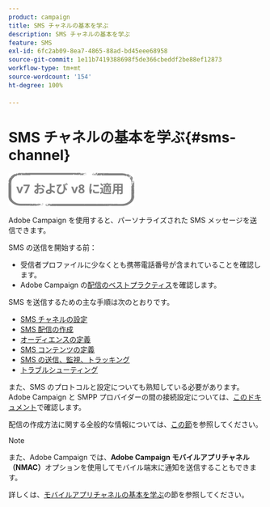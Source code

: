 ```yaml
---
product: campaign
title: SMS チャネルの基本を学ぶ
description: SMS チャネルの基本を学ぶ
feature: SMS
exl-id: 6fc2ab09-8ea7-4865-88ad-bd45eee68958
source-git-commit: 1e11b7419388698f5de366cbeddf2be88ef12873
workflow-type: tm+mt
source-wordcount: '154'
ht-degree: 100%

---
```


# SMS チャネルの基本を学ぶ{#sms-channel}

![](../../assets/common.svg)


Adobe Campaign を使用すると、パーソナライズされた SMS メッセージを送信できます。

SMS の送信を開始する前：

* 受信者プロファイルに少なくとも携帯電話番号が含まれていることを確認します。
* Adobe Campaign の[配信のベストプラクティス](delivery-best-practices.md)を確認します。

SMS を送信するための主な手順は次のとおりです。

* [SMS チャネルの設定](sms-set-up.md)
* [SMS 配信の作成](sms-create.md)
* [オーディエンスの定義](sms-create.md#selecting-the-target-population)
* [SMS コンテンツの定義](sms-create.md#defining-the-sms-content)
* [SMS の送信、監視、トラッキング](sms-send.md)
* [トラブルシューティング](troubleshooting-sms.md)

また、SMS のプロトコルと設定についても熟知している必要があります。Adobe Campaign と SMPP プロバイダーの間の接続設定については、[このドキュメント](sms-protocol.md)で確認します。

配信の作成方法に関する全般的な情報については、[この節](steps-about-delivery-creation-steps.md)を参照してください。

>[!NOTE]
>
>また、Adobe Campaign では、**Adobe Campaign モバイルアプリチャネル（NMAC）**&#x200B;オプションを使用してモバイル端末に通知を送信することもできます。
> 
>詳しくは、[モバイルアプリチャネルの基本を学ぶ](about-mobile-app-channel.md)の節を参照してください。
